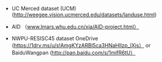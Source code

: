 * UC Merced dataset (UCM) (http://weegee.vision.ucmerced.edu/datasets/landuse.html)

* AID （www.lmars.whu.edu.cn/xia/AID-project.html）

* NWPU-RESISC45 dataset OneDrive (https://1drv.ms/u/s!AmgKYzARBl5ca3HNaHIlzp_IXjs） or 
BaiduWangpan (http://pan.baidu.com/s/1mifR6tU）

